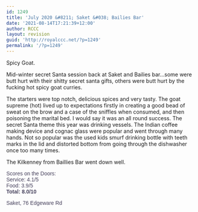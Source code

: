 ```yaml
---
id: 1249
title: 'July 2020 &#8211; Saket &#038; Bailies Bar'
date: '2021-08-14T17:21:39+12:00'
author: RCCC
layout: revision
guid: 'http://royalccc.net/?p=1249'
permalink: '/?p=1249'
---
```


Spicy Goat.

Mid-winter secret Santa session back at Saket and Bailies bar…some were butt hurt with their shitty secret santa gifts, others were butt hurt by the fucking hot spicy goat curries.

The starters were top notch, delicious spices and very tasty. The goat supreme (hot) lived up to expectations firstly in creating a good bead of sweat on the brow and a case of the sniffles when consumed, and then poisoning the marital bed. I would say it was an all round success. The secret Santa theme this year was drinking vessels. The Indian coffee making device and cognac glass were popular and went through many hands. Not so popular was the used kids smurf drinking bottle with teeth marks in the lid and distorted bottom from going through the dishwasher once too many times.

The Kilkenney from Baillies Bar went down well.

<span style="font-family: 'Source Sans Pro',sans-serif; color: #47425d;">Scores on the Doors:  
Service: 4.1/5  
Food: 3.9/5  
**<span style="font-family: 'Source Sans Pro',sans-serif;">Total: 8.0/10</span>**</span>

<span style="font-family: 'Source Sans Pro',sans-serif; color: #47425d;">Saket, 76 Edgeware Rd</span>